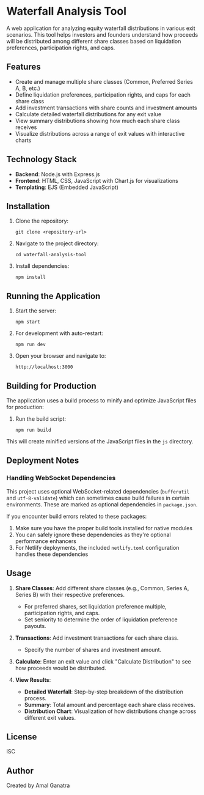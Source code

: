 # Waterfall Analysis Tool

A web application for analyzing equity waterfall distributions in various exit scenarios. This tool helps investors and founders understand how proceeds will be distributed among different share classes based on liquidation preferences, participation rights, and caps.

## Features

- Create and manage multiple share classes (Common, Preferred Series A, B, etc.)
- Define liquidation preferences, participation rights, and caps for each share class
- Add investment transactions with share counts and investment amounts
- Calculate detailed waterfall distributions for any exit value
- View summary distributions showing how much each share class receives
- Visualize distributions across a range of exit values with interactive charts

## Technology Stack

- **Backend**: Node.js with Express.js
- **Frontend**: HTML, CSS, JavaScript with Chart.js for visualizations
- **Templating**: EJS (Embedded JavaScript)

## Installation

1. Clone the repository:
   ```
   git clone <repository-url>
   ```

2. Navigate to the project directory:
   ```
   cd waterfall-analysis-tool
   ```

3. Install dependencies:
   ```
   npm install
   ```

## Running the Application

1. Start the server:
   ```
   npm start
   ```

2. For development with auto-restart:
   ```
   npm run dev
   ```

3. Open your browser and navigate to:
   ```
   http://localhost:3000
   ```

## Building for Production

The application uses a build process to minify and optimize JavaScript files for production:

1. Run the build script:
   ```
   npm run build
   ```

This will create minified versions of the JavaScript files in the `js` directory.

## Deployment Notes

### Handling WebSocket Dependencies

This project uses optional WebSocket-related dependencies (`bufferutil` and `utf-8-validate`) which can sometimes cause build failures in certain environments. These are marked as optional dependencies in `package.json`.

If you encounter build errors related to these packages:

1. Make sure you have the proper build tools installed for native modules
2. You can safely ignore these dependencies as they're optional performance enhancers
3. For Netlify deployments, the included `netlify.toml` configuration handles these dependencies

## Usage

1. **Share Classes**: Add different share classes (e.g., Common, Series A, Series B) with their respective preferences.
   - For preferred shares, set liquidation preference multiple, participation rights, and caps.
   - Set seniority to determine the order of liquidation preference payouts.

2. **Transactions**: Add investment transactions for each share class.
   - Specify the number of shares and investment amount.

3. **Calculate**: Enter an exit value and click "Calculate Distribution" to see how proceeds would be distributed.

4. **View Results**:
   - **Detailed Waterfall**: Step-by-step breakdown of the distribution process.
   - **Summary**: Total amount and percentage each share class receives.
   - **Distribution Chart**: Visualization of how distributions change across different exit values.

## License

ISC

## Author

Created by Amal Ganatra 